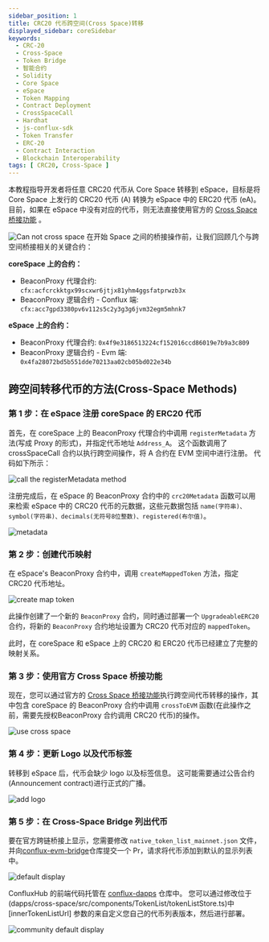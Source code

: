 ```yaml
---
sidebar_position: 1
title: CRC20 代币跨空间(Cross Space)转移
displayed_sidebar: coreSidebar
keywords:
  - CRC-20
  - Cross-Space
  - Token Bridge
  - 智能合约
  - Solidity
  - Core Space
  - eSpace
  - Token Mapping
  - Contract Deployment
  - CrossSpaceCall
  - Hardhat
  - js-conflux-sdk
  - Token Transfer
  - ERC-20
  - Contract Interaction
  - Blockchain Interoperability
tags: [ CRC20, Cross-Space ]
---
```


本教程指导开发者将任意 CRC20 代币从 Core Space 转移到 eSpace，目标是将 Core Space 上发行的 CRC20 代币 (A) 转换为 eSpace 中的 ERC20 代币 (eA)。 目前，如果在 eSpace 中没有对应的代币，则无法直接使用官方的 [Cross Space 桥接功能](https://confluxhub.io/espace-bridge/cross-space) 。

![Can not cross space](./imgs/cross-space/cannot-cross-space.jpg)
在开始 Space 之间的桥接操作前，让我们回顾几个与跨空间桥接相关的关键合约：

**coreSpace 上的合约：**

- BeaconProxy 代理合约: `cfx:acfcrckktgx99scxwr6jtjx81yhm4ggsfatprwzb3x`
- BeaconProxy 逻辑合约 - Conflux 端: `cfx:acc7gpd3380pv6v112s5c2y3g3g6jvm32egm5mhnk7`

**eSpace 上的合约：**

- BeaconProxy 代理合约: `0x4f9e3186513224cf152016ccd86019e7b9a3c809`
- BeaconProxy 逻辑合约 - Evm 端: `0x4fa28072bd5b551dde70213aa02cb05bd022e34b`

## 跨空间转移代币的方法(Cross-Space Methods)

### 第 1 步：在 eSpace 注册 coreSpace 的 ERC20 代币

首先，在 coreSpace 上的 BeaconProxy 代理合约中调用 `registerMetadata` 方法(写成 Proxy 的形式)，并指定代币地址 `Address_A`。 这个函数调用了 crossSpaceCall 合约以执行跨空间操作，将 A 合约在 EVM 空间中进行注册。 代码如下所示：

![call the registerMetadata method](./imgs/cross-space/call-beacon-proxy-core.jpg)

注册完成后，在 eSpace 的 BeaconProxy 合约中的 `crc20Metadata` 函数可以用来检索 eSpace 中的 CRC20 代币的元数据，这些元数据包括 `name(字符串)、symbol(字符串)、decimals(无符号8位整数)、registered(布尔值)`。

![metadata](./imgs/cross-space/fanscoin-metadata.jpg)

### 第 2 步：创建代币映射

在 eSpace's BeaconProxy 合约中，调用 `createMappedToken` 方法，指定 CRC20 代币地址。

![create map token](./imgs/cross-space/create-map-token.jpg)

此操作创建了一个新的 `BeaconProxy` 合约，同时通过部署一个 `UpgradeableERC20` 合约，将新的 `BeaconProxy` 合约地址设置为 CRC20 代币对应的 `mappedToken`。

此时，在 coreSpace 和 eSpace 上的 CRC20 和 ERC20 代币已经建立了完整的映射关系。

### 第 3 步：使用官方 Cross Space 桥接功能

现在，您可以通过官方的 [Cross Space 桥接功能](https://confluxhub.io/espace-bridge/cross-space)执行跨空间代币转移的操作，其中包含 coreSpace 的 BeaconProxy 合约中调用 `crossToEVM` 函数(在此操作之前，需要先授权BeaconProxy 合约调用 CRC20 代币)的操作。

![use cross space](./imgs/cross-space/use-cross-space.jpg)

### 第 4 步：更新 Logo 以及代币标签

转移到 eSpace 后，代币会缺少 logo 以及标签信息。 这可能需要通过公告合约(Announcement contract)进行正式的广播。

![add logo](./imgs/cross-space/add-logo.jpg)

### 第 5 步：在 Cross-Space Bridge 列出代币

要在官方跨链桥接上显示，您需要修改 `native_token_list_mainnet.json` 文件，并向[conflux-evm-bridge](https://github.com/Conflux-Chain/conflux-evm-bridge)仓库提交一个 Pr，请求将代币添加到默认的显示列表中。

![default display](./imgs/cross-space/default-display.png)

ConfluxHub 的前端代码托管在 [conflux-dapps](https://github.com/Conflux-Chain/conflux-dapps) 仓库中。 您可以通过修改位于 (dapps/cross-space/src/components/TokenList/tokenListStore.ts)中 [innerTokenListUrl] 参数的来自定义您自己的代币列表版本，然后进行部署。

![community default display](./imgs/cross-space/fanscoin-bridge.png)
